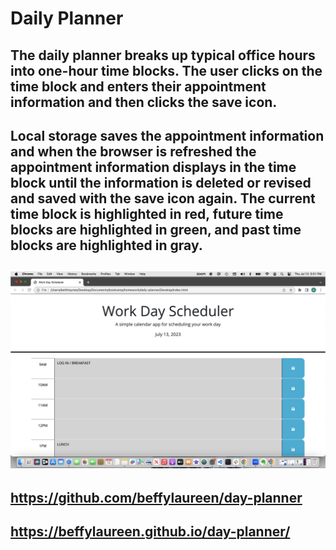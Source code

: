 # Daily Planner

## The daily planner breaks up typical office hours into one-hour time blocks.  The user clicks on the time block and enters their appointment information and then clicks the save icon.  

## Local storage saves the appointment information and when the browser is refreshed the appointment information displays in the time block until the information is deleted or revised and saved with the save icon again.  The current time block is highlighted in red, future time blocks are highlighted in green, and past time blocks are highlighted in gray.

## <img src="./day-planner/assets/Screenshot 2023-07-13 at 5.01.01 PM.png" alt = "Finished Website"/>

## https://github.com/beffylaureen/day-planner
## https://beffylaureen.github.io/day-planner/
